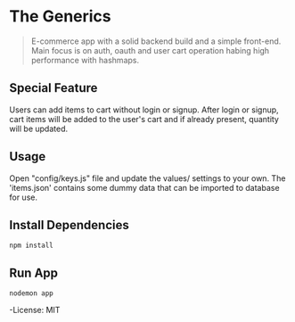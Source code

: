 # The Generics

> E-commerce app with a solid backend build and a simple front-end. Main focus is on auth, oauth and user cart operation habing high performance with hashmaps.

## Special Feature

Users can add items to cart without login or signup. After login or signup, cart items will be added to the user's cart and if already present, quantity will be updated.

## Usage

Open "config/keys.js" file and update the values/ settings to your own. The 'items.json' contains some dummy data that can be imported to database for use.

## Install Dependencies

```
npm install
```

## Run App

```
nodemon app
```

-License: MIT
